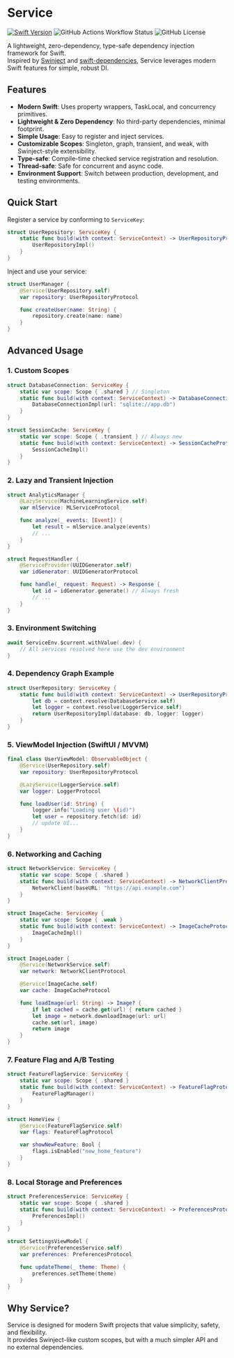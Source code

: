 # Service

[![Swift Version](https://img.shields.io/badge/Swift-6.0-F16D39.svg?style=flat)](https://developer.apple.com/swift)
![GitHub Actions Workflow Status](https://img.shields.io/github/actions/workflow/status/nslogmeng/service/.github%2Fworkflows%2Fswift.yml)
![GitHub License](https://img.shields.io/github/license/nslogmeng/service)

A lightweight, zero-dependency, type-safe dependency injection framework for Swift.  
Inspired by [Swinject](https://github.com/Swinject/Swinject) and [swift-dependencies](https://github.com/pointfreeco/swift-dependencies), Service leverages modern Swift features for simple, robust DI.

## Features

- **Modern Swift**: Uses property wrappers, TaskLocal, and concurrency primitives.
- **Lightweight & Zero Dependency**: No third-party dependencies, minimal footprint.
- **Simple Usage**: Easy to register and inject services.
- **Customizable Scopes**: Singleton, graph, transient, and weak, with Swinject-style extensibility.
- **Type-safe**: Compile-time checked service registration and resolution.
- **Thread-safe**: Safe for concurrent and async code.
- **Environment Support**: Switch between production, development, and testing environments.

## Quick Start

Register a service by conforming to `ServiceKey`:

```swift
struct UserRepository: ServiceKey {
    static func build(with context: ServiceContext) -> UserRepositoryProtocol {
        UserRepositoryImpl()
    }
}
```

Inject and use your service:

```swift
struct UserManager {
    @Service(UserRepository.self)
    var repository: UserRepositoryProtocol

    func createUser(name: String) {
        repository.create(name: name)
    }
}
```

## Advanced Usage

### 1. Custom Scopes

```swift
struct DatabaseConnection: ServiceKey {
    static var scope: Scope { .shared } // Singleton
    static func build(with context: ServiceContext) -> DatabaseConnectionProtocol {
        DatabaseConnectionImpl(url: "sqlite://app.db")
    }
}

struct SessionCache: ServiceKey {
    static var scope: Scope { .transient } // Always new
    static func build(with context: ServiceContext) -> SessionCacheProtocol {
        SessionCacheImpl()
    }
}
```

### 2. Lazy and Transient Injection

```swift
struct AnalyticsManager {
    @LazyService(MachineLearningService.self)
    var mlService: MLServiceProtocol

    func analyze(_ events: [Event]) {
        let result = mlService.analyze(events)
        // ...
    }
}

struct RequestHandler {
    @ServiceProvider(UUIDGenerator.self)
    var idGenerator: UUIDGeneratorProtocol

    func handle(_ request: Request) -> Response {
        let id = idGenerator.generate() // Always fresh
        // ...
    }
}
```

### 3. Environment Switching

```swift
await ServiceEnv.$current.withValue(.dev) {
    // All services resolved here use the dev environment
}
```

### 4. Dependency Graph Example

```swift
struct UserRepository: ServiceKey {
    static func build(with context: ServiceContext) -> UserRepositoryProtocol {
        let db = context.resolve(DatabaseService.self)
        let logger = context.resolve(LoggerService.self)
        return UserRepositoryImpl(database: db, logger: logger)
    }
}
```

### 5. ViewModel Injection (SwiftUI / MVVM)

```swift
final class UserViewModel: ObservableObject {
    @Service(UserRepository.self)
    var repository: UserRepositoryProtocol

    @LazyService(LoggerService.self)
    var logger: LoggerProtocol

    func loadUser(id: String) {
        logger.info("Loading user \(id)")
        let user = repository.fetch(id: id)
        // update UI...
    }
}
```

### 6. Networking and Caching

```swift
struct NetworkService: ServiceKey {
    static var scope: Scope { .shared }
    static func build(with context: ServiceContext) -> NetworkClientProtocol {
        NetworkClient(baseURL: "https://api.example.com")
    }
}

struct ImageCache: ServiceKey {
    static var scope: Scope { .weak }
    static func build(with context: ServiceContext) -> ImageCacheProtocol {
        ImageCacheImpl()
    }
}

struct ImageLoader {
    @Service(NetworkService.self)
    var network: NetworkClientProtocol

    @Service(ImageCache.self)
    var cache: ImageCacheProtocol

    func loadImage(url: String) -> Image? {
        if let cached = cache.get(url) { return cached }
        let image = network.downloadImage(url: url)
        cache.set(url, image)
        return image
    }
}
```

### 7. Feature Flag and A/B Testing

```swift
struct FeatureFlagService: ServiceKey {
    static var scope: Scope { .shared }
    static func build(with context: ServiceContext) -> FeatureFlagProtocol {
        FeatureFlagManager()
    }
}

struct HomeView {
    @Service(FeatureFlagService.self)
    var flags: FeatureFlagProtocol

    var showNewFeature: Bool {
        flags.isEnabled("new_home_feature")
    }
}
```

### 8. Local Storage and Preferences

```swift
struct PreferencesService: ServiceKey {
    static var scope: Scope { .shared }
    static func build(with context: ServiceContext) -> PreferencesProtocol {
        PreferencesImpl()
    }
}

struct SettingsViewModel {
    @Service(PreferencesService.self)
    var preferences: PreferencesProtocol

    func updateTheme(_ theme: Theme) {
        preferences.setTheme(theme)
    }
}
```

## Why Service?

Service is designed for modern Swift projects that value simplicity, safety, and flexibility.  
It provides Swinject-like custom scopes, but with a much simpler API and no external dependencies.
